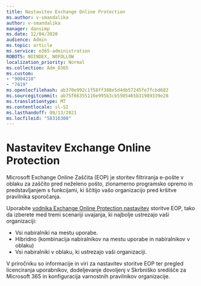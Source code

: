 ```yaml
---
title: Nastavitev Exchange Online Protection
ms.author: v-smandalika
author: v-smandalika
manager: dansimp
ms.date: 12/04/2020
audience: Admin
ms.topic: article
ms.service: o365-administration
ROBOTS: NOINDEX, NOFOLLOW
localization_priority: Normal
ms.collection: Adm_O365
ms.custom:
- "9004218"
- "7419"
ms.openlocfilehash: ab370e992c1f58ff388e5d4db57245fe7fcbd682
ms.sourcegitcommit: ab75f66355116e995b3cb5505465b31989339e28
ms.translationtype: MT
ms.contentlocale: sl-SI
ms.lasthandoff: 08/13/2021
ms.locfileid: "58316308"
---
```

# <a name="set-up-exchange-online-protection"></a>Nastavitev Exchange Online Protection

Microsoft Exchange Online Zaščita (EOP) je storitev filtriranja e-pošte v oblaku za zaščito pred neželeno pošto, zlonamerno programsko opremo in predstavljanjem s funkcijami, ki ščitijo vašo organizacijo pred kršitve pravilnika sporočanja.

Uporabite [vodnika Exchange Online Protection nastavitev](https://admin.microsoft.com/adminportal/home?#/modernonboarding/setupexchangeonlineprotection) storitve EOP, tako da izberete med tremi scenariji uvajanja, ki najbolje ustrezajo vaši organizaciji:

- Vsi nabiralniki na mestu uporabe.
- Hibridno (kombinacija nabiralnikov na mestu uporabe in nabiralnikov v oblaku)
- Vsi nabiralniki v oblaku, ki ustrezajo vaši organizaciji.

V priročniku so informacije in viri za nastavitev storitve EOP ter pregled licenciranja uporabnikov, dodeljevanje dovoljenj v Skrbniško središče za Microsoft 365 in konfiguracija varnostnih pravilnikov organizacije.
